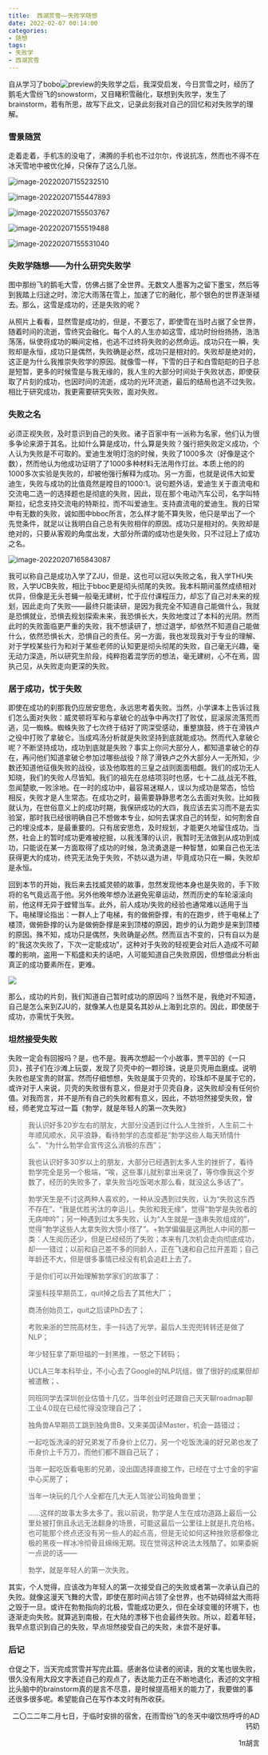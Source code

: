 ```yaml
---
title:  西湖赏雪——失败学随想
date: 2022-02-07 00:14:00
categories: 
- 随想
tags:
- 失败学
- 西湖赏雪
---
```


自从学习了bobo![preview](https://cdn.jsdelivr.net/gh/huxingyi1997/my_img/img/20220202235723.jpeg)的失败学之后，我深受启发，今日赏雪之时，经历了鹅毛大雪纷飞的snowstorm，又目睹积雪融化，联想到失败学，发生了brainstorm，若有所思，故写下此文，记录此刻我对自己的回忆和对失败学的理解。

<!-- more -->

### 雪景随赏

走着走着，手机冻的没电了，沸腾的手机也不过尔尔，传说抗冻，然而也不得不在冰天雪地中被优化掉，只保存了这么几张。

![image-20220207155232510](https://cdn.jsdelivr.net/gh/huxingyi1997/my_img/img/20220207155239.png)

![image-20220207155447893](https://cdn.jsdelivr.net/gh/huxingyi1997/my_img/img/20220207155448.png)

![image-20220207155503767](https://cdn.jsdelivr.net/gh/huxingyi1997/my_img/img/20220207155504.png)

![image-20220207155519488](https://cdn.jsdelivr.net/gh/huxingyi1997/my_img/img/20220207155519.png)

![image-20220207155531040](https://cdn.jsdelivr.net/gh/huxingyi1997/my_img/img/20220207155531.png)

### 失败学随想——为什么研究失败学

图中那纷飞的鹅毛大雪，仿佛占据了全世界。无数文人墨客为之留下墨宝，然后等到我踏上归途之时，滂沱大雨落在雪上，加速了它的融化，那个银色的世界逐渐褪去。那么，这雪是成功的，还是失败的呢？

从照片上看看，显然雪是成功的，但是，不要忘了，即使雪在当时占据了全世界，随着时间的流逝，雪终究会融化。每个人的人生亦如这雪，成功时纷纷扬扬，浩浩荡荡，纵使将成功的瞬间定格，也逃不过终将失败的必然命运。成功只在一瞬，失败却是永恒，成功只是偶然，失败确是必然，成功只是相对的。失败却是绝对的，这正是为什么我推崇失败学的原因。就像雪一样，下雪的日子和白雪皑皑的日子总是短暂，更多的时候雪是与我无缘的，我人生的大部分时间处于失败状态，即使获取了片刻的成功，也因时间的流逝，成功的光环流逝，最后的结局也逃不过失败。相比于研究成功，我更需要研究失败，面对失败。

### 失败之名

必须正视失败，及时意识到自己的失败。诸子百家中有一派称为名家，他们认为很多争论来源于其名。比如什么算是成功，什么算是失败？强行把失败定义成功，个人认为失败是不可取的。爱迪生发明灯泡的时候，失败了1000多次（好像是这个数），然而他认为他成功证明了了1000多种材料无法用作灯丝。本质上他的的1000多次实验是失败的，却被他强行解释为成功。另一方面，也就是说伟大如爱迪生，失败与成功的比值竟然是瞠目的1000:1。说句题外话，爱迪生关于直流电和交流电二选一的选择题也是彻底的失败，因此，现在那个电动汽车公司，名字叫特斯拉，纪念支持交流电的特斯拉，而不叫爱迪生。支持直流电的爱迪生。我的日常中有无数的失败，诚如图中bboc所言，怎么样才能不算失败，他只是举出了一个先觉条件，就足以让我明白自己总有失败相伴的原因。成功只是相对的。失败却是绝对的，只要从客观的角度出发，大部分所谓的成功也是失败，只不过冠上了成功之名。

![image-20220207165843087](https://cdn.jsdelivr.net/gh/huxingyi1997/my_img/img/20220207165843.png)

我可以称自己是成功入学了ZJU，但是，这也可以冠以失败之名，我入学THU失败，入学UCB失败，相比于bboc更是彻头彻尾的失败。我本科期间虽然成绩相对优异，但像是无头苍蝇一般毫无建树，忙于应付课程压力，却忘了自己对未来的规划，因此走向了失败——最终只能读研，是因为我完全不知道自己能做什么，我就是恐惧就业，恐惧去规划探索未来，我恐惧长大，失败地度过了本科的光阴。然而此时的失败面临更严重的失败，我不想读研了，想过退学，却依然不知道自己能做什么，依然恐惧长大，恐惧自己的责任。另一方面，我也发现我对于专业的理解、对于学校某些行为和对于某些老师的认知更是彻头彻尾的失败，自己毫无兴趣，毫无动力深造，所以研究生阶段，纯粹抱着混学历的想法，毫无建树，心不在焉，固执己见，从失败走向更深的失败。

### 居于成功，忧于失败

即使在成功的刹那我仍应居安思危，永远思考着失败。当然，小学课本上告诉过我们怎么面对失败：威灵顿将军和与拿破仑的战争中再次打了败仗，屁滚尿流落荒而逃，见一蜘蛛。蜘蛛失败了七次终于结好了网深受感动，重整旗鼓，终于在滑铁卢之役中打败了拿破仑。当成鸡汤分析就是失败坚持到底就能成功。然而代入拿破仑呢？不断坚持成功，成功到底就是失败？事实上你问大部分人，都知道拿破仑的存在，再问他们知道拿破仑参加过哪些战役？除了滑铁卢之外大部分人一无所知，少数还知道他征俄失败的战役，谈及他取胜的三皇之战则面面相觑。我们的成功无人知晓，我们的失败人尽皆知。我们的祖先在总结项羽时也感，七十二战,战无不胜,忽闻楚歌,一败涂地。在一时的成功中，最容易迷糊人，误以为成功是常态，恰恰相反，失败才是人生常态。在成功之时，最需要静静思考怎么去面对失败。比如我就认为，在世俗意义上的成功时期，我保研成功的大四，我应该去实习而不是去实验室，那时我已经很明确自己不想做本专业，如何去谋求自己的转型，如何割舍自己的埋没成本，是最重要的。只有居安思危，及时规划，才能更久地留住成功。当然，社会上的暂时成功更难被挖掘，以我浅薄的认识，我暂时无法做到从成功到成功，只能说在某一方面取得了成功的时候，急流勇退是一种智慧，如果自己也无法获得更大的成功，终究无法免于失败，不妨以退为进，毕竟成功只在一瞬，失败却是永恒。

回到本节的开始，我后来去找威灵顿的故事，忽然发现他本身也是失败的，手下败将的名气竟远高于他。另外他晚年想办法避免宪章运动，然而历史的车轮滚滚向前，他这样无异于螳臂当车。此外，前人成功/失败的经验也通常难以适用于当下。电梯理论指出：一群人上了电梯，有的做俯卧撑，有的在跑步，终于电梯上了楼顶，做俯卧撑的认为是做俯卧撑是来到顶楼的原因，跑步的认为跑步是来到顶楼的原因。殊不知，成功只是偶然，失败确是必然。然而亘古不变的，只有自以为是的“我这次失败了，下次一定能成功”，这种对于失败的轻视更会对后人造成不可颠覆的影响，盗用一下稻盛和夫的话吧，人可能知道自己失败原因，但想借此分析出真正的成功要素所在，更难。

![](https://cdn.jsdelivr.net/gh/huxingyi1997/my_img/img/20220207212326.jpg)



那么，成功的片刻，我们知道自己暂时成功的原因吗？当然不是，我绝对不知道，自己是怎么来到ZJU的，就像某人也是莫名其妙从上海到北京的。因此，即使居于成功，亦需忧于失败。

### 坦然接受失败

失败一定会有回报吗？是，也不是。我再次想起一个小故事，贾平凹的《一只贝》，孩子们在沙滩上玩耍，发现了贝壳中的一颗珍珠，说是贝壳用血磨成。说明失败也是宝贵的财富。然而仔细想想，失败是属于贝壳的，珍珠却不是属于它的，或许对于人来说，贝壳的失败很有意义，但是对于贝壳自身，这失败却没有任何价值。对我而言，并不是所有自己的失败都有意义，因此，不妨坦然接受失败，曾经，师老党立写过一篇《勃学，就是年轻人的第一次失败》

> 我认识好多20岁左右的朋友，大部分没遇到过什么人生挫折，人生前二十年顺风顺水，风平浪静，看待勃学的态度都是“勃学这些人每天矫情什么”、“为什么勃学会宣传这么消极的东西”；
>
> 我也认识好多30岁以上的朋友，大部分已经遇到太多人生的挫折了，看待勃学完全是另一个极端，“唉，这些事儿就别拿出来说了，等你像我这个岁数了，经历的失败多了，拿失败当吃饭喝水那么看，就没这么多话了”。
>
> 勃学天生是不讨这两种人喜欢的，一种从没遇到过失败，认为“失败这东西不存在”、“我是优胜劣汰的幸运儿，失败和我无缘”，觉得“勃学是失败者的无病呻吟”；另一种遇到过太多失败，认为“人生就是一连串失败组成的”，觉得“勃学这些人太拿失败大惊小怪了”。+勃学偏偏是这两批人中间的那一类：人生阅历还少，但是已经经历了失败；本来有几次机会走向彻底成功，却一一错过；以前和自己差不多的同龄人，正在飞速和自己拉开差距；自己年龄还不大，但是很多事情已经没有机会追赶上去了。
>
> 于是你们可以开始理解勃学家们的故事了：
>
> 深鉴科技早期员工，quit掉之后去了其他大厂；
>
> 商汤创始员工，quit之后读PhD去了；
>
> 考败来浙的竺院高材生，手一抖选了光学，最后人生兜兜转转还是做了NLP；
>
> 年少轻狂拿了斯坦福的一封黑推，一怒之下转码；
>
> UCLA三年本科毕业，不小心去了Google的NLP坑组，做了很好的成果但却被遣散；、
>
> 同班同学去深圳创业估值十几亿，当年创业时还跟自己天天聊roadmap聊工业4.0现在已经忙得没空理自己了；
>
> 独角兽A早期员工跳到独角兽B，又来美国读Master，机会一路错过；
>
> 一起吃饭洗澡的好兄弟发了币身价上亿刀，另一个吃饭洗澡的好兄弟也发了币身价上千万刀，而他们都不跟自己玩了；
>
> 当年一起吃饭看电影的兄弟，没出国选择直接工作，已经在寸土寸金的宇宙中心买房了；
>
> 当年一块玩的几个人全都在几大无人驾驶公司独角兽里；
>
> ……这样的故事太多太多了。我以前说，勃学是人生在成功道路上最后一公里处被打倒且永远无法翻身的场景，可能这最后一公里往上就是扎克伯格，也可能那个终点还没有另一些人的起点高，但是无论如何这种挫败感都像北极的黑夜一样冰冷彻骨且绵绵无期。现在觉得这种说法太残酷了。如果委婉一点说的话——
>
> 勃学，就是年轻人的第一次失败。

其实，个人觉得，应该改为年轻人的第一次接受自己的失败或者第一次承认自己的失败。就像这漫天飞舞的大雪，即使在那时间占领了全世界，也不妨碍倾盆大雨将之毁于一旦。或许在勃勃指向的北极，雪能成功更久，但在全球变暖的环境下，也逐渐走向失败。就算逃到南极，在大陆的漂移下也会最终失败。所以，趁着年轻，我早点意识到自己的失败，早点坦然接受自己的失败，未尝不是好事。

### 后记

仓促之下，当天完成赏雪并写完此篇。感谢各位读者的阅读，我的文笔也很失败，很久没有用大段文字表述自己的观点了，表达能力正在不断地退化，表述的文字相比头脑中的brainstorm真的是言不尽意，是时候提高相关的能力了，我要做的事还很多很多呢。希望能自己在写作本文时有所收获。

<p align="right">二〇二二年二月七日，于临时安排的宿舍，在雨雪纷飞的冬天中啜饮热呼呼的AD钙奶</p>
<p align="right">1π胡言</p>

